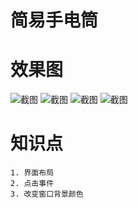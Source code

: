 # 简易手电筒

# 效果图
![截图](https://github.com/BruceAnda/XAndroid/blob/master/screenshot/basic/corebasic/quickstart/SimpleLight/device-2017-08-11-094739.png)
![截图](https://github.com/BruceAnda/XAndroid/blob/master/screenshot/basic/corebasic/quickstart/SimpleLight/device-2017-08-11-094757.png)
![截图](https://github.com/BruceAnda/XAndroid/blob/master/screenshot/basic/corebasic/quickstart/SimpleLight/device-2017-08-11-094809.png)
![截图](https://github.com/BruceAnda/XAndroid/blob/master/screenshot/basic/corebasic/quickstart/SimpleLight/device-2017-08-11-094826.png)

# 知识点

    1. 界面布局
    2. 点击事件
    3. 改变窗口背景颜色